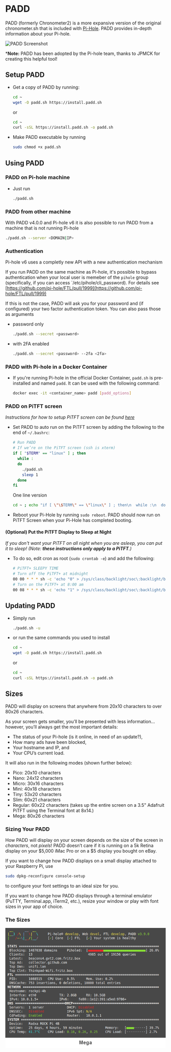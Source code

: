 # PADD

PADD (formerly Chronometer2) is a more expansive version of the original chronometer.sh that is included with [Pi-Hole](https://pi-hole.net). PADD provides in-depth information about your Pi-hole.

![PADD Screenshot](https://pi-hole.github.io/graphics/Screenshots/padd.png)

***Note:** PADD has been adopted by the Pi-hole team, thanks to JPMCK for creating this helpful tool!

## Setup PADD

- Get a copy of PADD by running:

  ```bash
  cd ~
  wget -O padd.sh https://install.padd.sh
  ```

  or

  ```bash
  cd ~
  curl -sSL https://install.padd.sh -o padd.sh
  ```

- Make PADD executable by running

  ```bash
  sudo chmod +x padd.sh
  ```

## Using PADD

### PADD on Pi-hole machine

- Just run

  ```bash
  ./padd.sh
  ```

### PADD from other machine

With PADD v4.0.0 and Pi-hole v6 it is also possible to run PADD from a machine that is not running Pi-hole

  ```bash
  ./padd.sh --server <DOMAIN|IP>
  ```

### Authentication

Pi-hole v6 uses a completly new API with a new authentication mechanism

If you run PADD on the same machine as Pi-hole, it's possible to bypass authentication when your local user is memeber of the `pihole` group (specifically, if you can access `/etc/pihole/cli_password).
For details see [https://github.com/pi-hole/FTL/pull/1999](https://github.com/pi-hole/FTL/pull/1999)

If this is not the case, PADD will ask you for your password and (if configured) your two factor authentication token. You can also pass those as arguments

- password only

  ```bash
  ./padd.sh --secret <password>
  ```

- with 2FA enabled

  ```bash
  ./padd.sh --secret <password> --2fa <2fa>
  ```

### PADD with Pi-hole in a Docker Container

- If you're running Pi-hole in the official Docker Container, `padd.sh` is pre-installed and named `padd`. It can be used with the following command:

  ```bash
  docker exec -it <container_name> padd [padd_options]
  ```

### PADD on PiTFT screen

_Instructions for how to setup PiTFT screen can be found [here](https://learn.adafruit.com/adafruit-pitft-3-dot-5-touch-screen-for-raspberry-pi/easy-install-2)_

- Set PADD to auto run on the PiTFT screen by adding the following to the end of `~/.bashrc`:

  ```bash
  # Run PADD
  # If we’re on the PiTFT screen (ssh is xterm)
  if [ "$TERM" == "linux" ] ; then
    while :
    do
      ./padd.sh
      sleep 1
    done
  fi
  ```

  One line version

  ```bash
  cd ~ ; echo "if [ \"\$TERM\" == \"linux\" ] ; then\n  while :\n  do\n    ./padd.sh\n    sleep 1\n  done\nfi" | tee ~/.bashrc -a
  ```

- Reboot your Pi-Hole by running `sudo reboot`. PADD should now run on PiTFT Screen when your Pi-Hole has completed booting.

#### (Optional) Put the PiTFT Display to Sleep at Night

_If you don't want your PiTFT on all night when you are asleep, you can put it to sleep! (Note: **these instructions only apply to a PiTFT**.)_

- To do so, edit cron as root (`sudo crontab -e`) and add the following:

  ```bash
  # PiTFT+ SLEEPY TIME
  # Turn off the PiTFT+ at midnight
  00 00 * * * sh -c 'echo "0" > /sys/class/backlight/soc\:backlight/brightness'
  # Turn on the PiTFT+ at 8:00 am
  00 08 * * * sh -c 'echo "1" > /sys/class/backlight/soc\:backlight/brightness'
  ```

## Updating PADD

- Simply run

  ```bash
  ./padd.sh -u
  ```

- or run the same commands you used to install

  ```bash
  cd ~
  wget -O padd.sh https://install.padd.sh
  ```

  or

  ```bash
  cd ~
  curl -sSL https://install.padd.sh -o padd.sh
  ```

## Sizes

PADD will display on screens that anywhere from 20x10 characters to over 80x26 characters.

As your screen gets smaller, you’ll be presented with less information… however, you’ll always get the most important details:

- The status of your Pi-hole (is it online, in need of an update?),
- How many ads have been blocked,
- Your hostname and IP, and
- Your CPU’s current load.

It will also run in the following modes (shown further below):

- Pico: 20x10 characters
- Nano: 24x12 characters
- Micro: 30x16 characters
- Mini: 40x18 characters
- Tiny: 53x20 characters
- Slim: 60x21 characters
- Regular: 60x22 characters (takes up the entire screen on a 3.5" Adafruit PiTFT using the Terminal font at 8x14.)
- Mega: 80x26 characters

### Sizing Your PADD

How PADD will display on your screen depends on the size of the screen in _characters_, not _pixels_! PADD doesn’t care if it is running on a 5k Retina display on your $5,000 iMac Pro or on a $5 display you bought on eBay.

If you want to change how PADD displays on a small display attached to your Raspberry Pi, use

```bash
sudo dpkg-reconfigure console-setup
```

to configure your font settings to an ideal size for you.

If you want to change how PADD displays through a terminal emulator (PuTTY, Terminal.app, iTerm2, etc.), resize your window or play with font sizes in your app of choice.

### The Sizes

![PADD Sizes GIF](https://github.com/pi-hole/graphics/blob/master/PADD/PADDsizes.gif)
